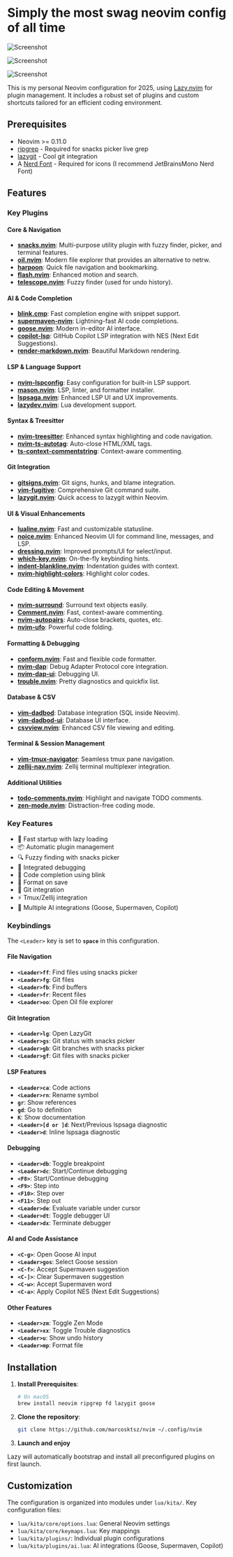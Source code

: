 # Simply the most swag neovim config of all time

![Screenshot](./screenshots/base.png)

![Screenshot](./screenshots/debugger.png)

![Screenshot](./screenshots/ai.png)

This is my personal Neovim configuration for 2025, using [Lazy.nvim](https://github.com/folke/lazy.nvim) for plugin management. It includes a robust set of plugins and custom shortcuts tailored for an efficient coding environment.

## Prerequisites

- Neovim >= 0.11.0
- [ripgrep](https://github.com/BurntSushi/ripgrep) - Required for snacks picker live grep
- [lazygit](https://github.com/jesseduffield/lazygit) - Cool git integration
- A [Nerd Font](https://www.nerdfonts.com/) - Required for icons (I recommend JetBrainsMono Nerd Font)

## Features

### Key Plugins

#### Core & Navigation
- **[snacks.nvim](https://github.com/folke/snacks.nvim)**: Multi-purpose utility plugin with fuzzy finder, picker, and terminal features.
- **[oil.nvim](https://github.com/stevearc/oil.nvim)**: Modern file explorer that provides an alternative to netrw.
- **[harpoon](https://github.com/ThePrimeagen/harpoon)**: Quick file navigation and bookmarking.
- **[flash.nvim](https://github.com/folke/flash.nvim)**: Enhanced motion and search.
- **[telescope.nvim](https://github.com/nvim-telescope/telescope.nvim)**: Fuzzy finder (used for undo history).

#### AI & Code Completion
- **[blink.cmp](https://github.com/saghen/blink.cmp)**: Fast completion engine with snippet support.
- **[supermaven-nvim](https://github.com/supermaven-inc/supermaven-nvim)**: Lightning-fast AI code completions.
- **[goose.nvim](https://github.com/azorng/goose.nvim)**: Modern in-editor AI interface.
- **[copilot-lsp](https://github.com/copilotlsp-nvim/copilot-lsp)**: GitHub Copilot LSP integration with NES (Next Edit Suggestions).
- **[render-markdown.nvim](https://github.com/MeanderingProgrammer/render-markdown.nvim)**: Beautiful Markdown rendering.

#### LSP & Language Support
- **[nvim-lspconfig](https://github.com/neovim/nvim-lspconfig)**: Easy configuration for built-in LSP support.
- **[mason.nvim](https://github.com/williamboman/mason.nvim)**: LSP, linter, and formatter installer.
- **[lspsaga.nvim](https://github.com/nvimdev/lspsaga.nvim)**: Enhanced LSP UI and UX improvements.
- **[lazydev.nvim](https://github.com/folke/lazydev.nvim)**: Lua development support.

#### Syntax & Treesitter
- **[nvim-treesitter](https://github.com/nvim-treesitter/nvim-treesitter)**: Enhanced syntax highlighting and code navigation.
- **[nvim-ts-autotag](https://github.com/windwp/nvim-ts-autotag)**: Auto-close HTML/XML tags.
- **[ts-context-commentstring](https://github.com/JoosepAlviste/nvim-ts-context-commentstring)**: Context-aware commenting.

#### Git Integration
- **[gitsigns.nvim](https://github.com/lewis6991/gitsigns.nvim)**: Git signs, hunks, and blame integration.
- **[vim-fugitive](https://github.com/tpope/vim-fugitive)**: Comprehensive Git command suite.
- **[lazygit.nvim](https://github.com/kdheepak/lazygit.nvim)**: Quick access to lazygit within Neovim.

#### UI & Visual Enhancements
- **[lualine.nvim](https://github.com/nvim-lualine/lualine.nvim)**: Fast and customizable statusline.
- **[noice.nvim](https://github.com/folke/noice.nvim)**: Enhanced Neovim UI for command line, messages, and LSP.
- **[dressing.nvim](https://github.com/stevearc/dressing.nvim)**: Improved prompts/UI for select/input.
- **[which-key.nvim](https://github.com/folke/which-key.nvim)**: On-the-fly keybinding hints.
- **[indent-blankline.nvim](https://github.com/lukas-reineke/indent-blankline.nvim)**: Indentation guides with context.
- **[nvim-highlight-colors](https://github.com/brenoprata10/nvim-highlight-colors)**: Highlight color codes.

#### Code Editing & Movement
- **[nvim-surround](https://github.com/kylechui/nvim-surround)**: Surround text objects easily.
- **[Comment.nvim](https://github.com/numToStr/Comment.nvim)**: Fast, context-aware commenting.
- **[nvim-autopairs](https://github.com/windwp/nvim-autopairs)**: Auto-close brackets, quotes, etc.
- **[nvim-ufo](https://github.com/kevinhwang91/nvim-ufo)**: Powerful code folding.

#### Formatting & Debugging
- **[conform.nvim](https://github.com/stevearc/conform.nvim)**: Fast and flexible code formatter.
- **[nvim-dap](https://github.com/mfussenegger/nvim-dap)**: Debug Adapter Protocol core integration.
- **[nvim-dap-ui](https://github.com/rcarriga/nvim-dap-ui)**: Debugging UI.
- **[trouble.nvim](https://github.com/folke/trouble.nvim)**: Pretty diagnostics and quickfix list.

#### Database & CSV
- **[vim-dadbod](https://github.com/tpope/vim-dadbod)**: Database integration (SQL inside Neovim).
- **[vim-dadbod-ui](https://github.com/kristijanhusak/vim-dadbod-ui)**: Database UI interface.
- **[csvview.nvim](https://github.com/hat0uma/csvview.nvim)**: Enhanced CSV file viewing and editing.

#### Terminal & Session Management
- **[vim-tmux-navigator](https://github.com/christoomey/vim-tmux-navigator)**: Seamless tmux pane navigation.
- **[zellij-nav.nvim](https://git.sr.ht/~swaits/zellij-nav.nvim)**: Zellij terminal multiplexer integration.

#### Additional Utilities
- **[todo-comments.nvim](https://github.com/folke/todo-comments.nvim)**: Highlight and navigate TODO comments.
- **[zen-mode.nvim](https://github.com/folke/zen-mode.nvim)**: Distraction-free coding mode.

### Key Features

- 🚀 Fast startup with lazy loading
- 📦 Automatic plugin management
- 🔍 Fuzzy finding with snacks picker
- 🐛 Integrated debugging
- 📝 Code completion using blink
- 🔧 Format on save
- 🎯 Git integration
- ⚡ Tmux/Zellij integration
- 🤖 Multiple AI integrations (Goose, Supermaven, Copilot)

### Keybindings

The `<Leader>` key is set to **`space`** in this configuration.

#### File Navigation

- **`<Leader>ff`**: Find files using snacks picker
- **`<Leader>fg`**: Git files
- **`<Leader>fb`**: Find buffers
- **`<Leader>fr`**: Recent files
- **`<Leader>oo`**: Open Oil file explorer

#### Git Integration

- **`<Leader>lg`**: Open LazyGit
- **`<Leader>gs`**: Git status with snacks picker
- **`<Leader>gb`**: Git branches with snacks picker
- **`<Leader>gf`**: Git files with snacks picker

#### LSP Features

- **`<Leader>ca`**: Code actions
- **`<Leader>rn`**: Rename symbol
- **`gr`**: Show references
- **`gd`**: Go to definition
- **`K`**: Show documentation
- **`<Leader>[d or ]d`**: Next/Previous lspsaga diagnostic
- **`<Leader>d`**: Inline lspsaga diagnostic

#### Debugging

- **`<Leader>db`**: Toggle breakpoint
- **`<Leader>dc`**: Start/Continue debugging
- **`<F8>`**: Start/Continue debugging
- **`<F9>`**: Step into
- **`<F10>`**: Step over
- **`<F11>`**: Step out
- **`<Leader>de`**: Evaluate variable under cursor
- **`<Leader>dt`**: Toggle debugger UI
- **`<Leader>dx`**: Terminate debugger

#### AI and Code Assistance

- **`<C-g>`**: Open Goose AI input
- **`<Leader>gos`**: Select Goose session
- **`<C-f>`**: Accept Supermaven suggestion
- **`<C-]>`**: Clear Supermaven suggestion
- **`<C-w>`**: Accept Supermaven word
- **`<C-a>`**: Apply Copilot NES (Next Edit Suggestions)

#### Other Features

- **`<Leader>zm`**: Toggle Zen Mode
- **`<Leader>xx`**: Toggle Trouble diagnostics
- **`<Leader>u`**: Show undo history
- **`<Leader>mp`**: Format file

## Installation

1. **Install Prerequisites**:

   ```bash
   # On macOS
   brew install neovim ripgrep fd lazygit goose
   ```

2. **Clone the repository**:

   ```bash
   git clone https://github.com/marcosktsz/nvim ~/.config/nvim
   ```

3. **Launch and enjoy**

Lazy will automatically bootstrap and install all preconfigured plugins on first launch.

## Customization

The configuration is organized into modules under `lua/kita/`. Key configuration files:

- `lua/kita/core/options.lua`: General Neovim settings
- `lua/kita/core/keymaps.lua`: Key mappings
- `lua/kita/plugins/`: Individual plugin configurations
- `lua/kita/plugins/ai.lua`: AI integrations (Goose, Supermaven, Copilot)
